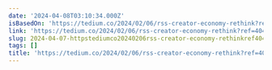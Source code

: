 ```yaml
---
date: '2024-04-08T03:10:34.000Z'
isBasedOn: 'https://tedium.co/2024/02/06/rss-creator-economy-rethink?ref=404media.co'
link: 'https://tedium.co/2024/02/06/rss-creator-economy-rethink?ref=404media.co'
slug: 2024-04-07-httpstediumco20240206rss-creator-economy-rethinkref404mediaco
tags: []
title: 'https://tedium.co/2024/02/06/rss-creator-economy-rethink?ref=404media.co'
---
```


